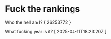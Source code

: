 # Fuck the rankings

Who the hell am I?
{ 26253772 }

What fucking year is it?
[ 2025-04-11T18:23:20Z ]
